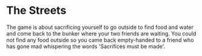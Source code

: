 # The Streets

The game is about sacrificing yourself to go outside to find food and water and come back to the bunker where your two friends are waiting. You could not find any food outside so you came back empty-handed to a friend who has gone mad whispering the words 'Sacrifices must be made'.
